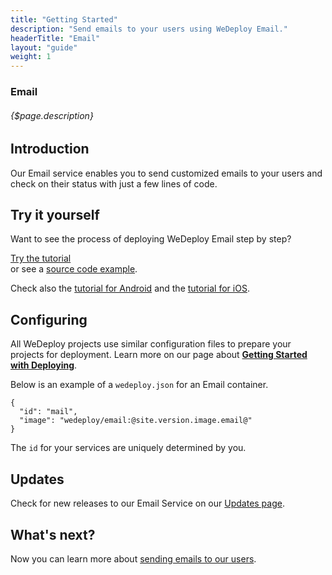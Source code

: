 ```yaml
---
title: "Getting Started"
description: "Send emails to your users using WeDeploy Email."
headerTitle: "Email"
layout: "guide"
weight: 1
---
```


### Email

###### {$page.description}

<article id="1">

## Introduction

Our Email service enables you to send customized emails to your users and check on their status with just a few lines of code.

</article>

<article id="2">

## Try it yourself

Want to see the process of deploying WeDeploy Email step by step?

<div class="guide-btn-cta">
  <a class="btn btn-accent btn-sm" href="/tutorials/email-web/" target="_blank">
    <span class="icon-16-external"></span>Try the tutorial
  </a>
</div>

<div class="guide-aux-cta">
	or see a <a href="https://github.com/wedeploy-examples/email-web-example" target="_blank">source code example</a>.
</div>

Check also the <a href="/tutorials/email-android/" target="_blank">tutorial for Android</a> and the <a href="/tutorials/email-ios/" target="_blank">tutorial for iOS</a>.

</article>

<article id="3">

## Configuring

<aside>

All WeDeploy projects use similar configuration files to prepare your projects for deployment. Learn more on our page about <strong><a href="/docs/deploy/getting-started/">Getting Started with Deploying</a></strong>.

</aside>

Below is an example of a `wedeploy.json` for an Email container.

```application/json
{
  "id": "mail",
  "image": "wedeploy/email:@site.version.image.email@"
}
```

The `id` for your services are uniquely determined by you.

</article>

<article id="4">

## Updates

Check for new releases to our Email Service on our [Updates page](/updates/services/email).

</article>

## What's next?

Now you can learn more about [sending emails to our users](/docs/email/sending-email/).
